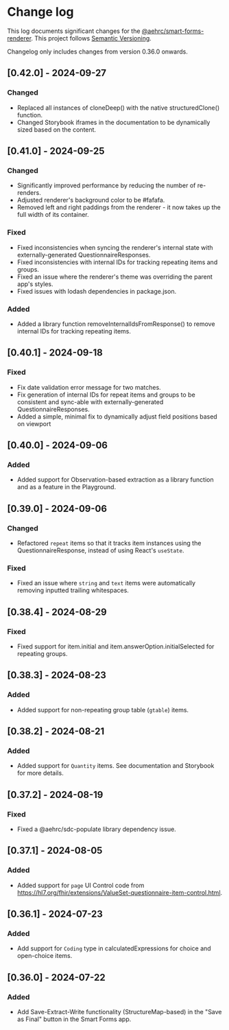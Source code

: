 # Change log

This log documents significant changes for the [@aehrc/smart-forms-renderer](https://www.npmjs.com/package/@aehrc/smart-forms-renderer). This project follows
[Semantic Versioning](http://semver.org/).

Changelog only includes changes from version 0.36.0 onwards.


## [0.42.0] - 2024-09-27
### Changed
- Replaced all instances of cloneDeep() with the native structuredClone() function.
- Changed Storybook iframes in the documentation to be dynamically sized based on the content.

## [0.41.0] - 2024-09-25
### Changed
- Significantly improved performance by reducing the number of re-renders.
- Adjusted renderer's background color to be #fafafa.
- Removed left and right paddings from the renderer - it now takes up the full width of its container.

### Fixed
- Fixed inconsistencies when syncing the renderer's internal state with externally-generated QuestionnaireResponses.
- Fixed inconsistencies with internal IDs for tracking repeating items and groups.
- Fixed an issue where the renderer's theme was overriding the parent app's styles.
- Fixed issues with lodash dependencies in package.json.

### Added
- Added a library function removeInternalIdsFromResponse() to remove internal IDs for tracking repeating items.


## [0.40.1] - 2024-09-18
### Fixed
- Fix date validation error message for two matches.
- Fix generation of internal IDs for repeat items and groups to be consistent and sync-able with externally-generated QuestionnaireResponses.
- Added a simple, minimal fix to dynamically adjust field positions based on viewport

## [0.40.0] - 2024-09-06
### Added
- Added support for Observation-based extraction as a library function and as a feature in the Playground.

## [0.39.0] - 2024-09-06
### Changed
- Refactored `repeat` items so that it tracks item instances using the QuestionnaireResponse, instead of using React's `useState`.

### Fixed
- Fixed an issue where `string` and `text` items were automatically removing inputted trailing whitespaces.

## [0.38.4] - 2024-08-29
### Fixed
- Fixed support for item.initial and item.answerOption.initialSelected for repeating groups.

## [0.38.3] - 2024-08-23
### Added
- Added support for non-repeating group table (`gtable`) items.

## [0.38.2] - 2024-08-21
### Added
- Added support for `Quantity` items. See documentation and Storybook for more details.

## [0.37.2] - 2024-08-19
### Fixed
- Fixed a @aehrc/sdc-populate library dependency issue.

## [0.37.1] - 2024-08-05
### Added
- Added support for `page` UI Control code from https://hl7.org/fhir/extensions/ValueSet-questionnaire-item-control.html.

## [0.36.1] - 2024-07-23
### Added
- Add support for `Coding` type in calculatedExpressions for choice and open-choice items.

## [0.36.0] - 2024-07-22
### Added
- Add Save-Extract-Write functionality (StructureMap-based) in the "Save as Final" button in the Smart Forms app.
